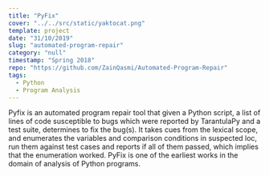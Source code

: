 ```yaml
---
title: "PyFix"
cover: "../../src/static/yaktocat.png"
template: project
date: "31/10/2019"
slug: "automated-program-repair"
category: "null"
timestamp: "Spring 2018"
repo: "https://github.com/ZainQasmi/Automated-Program-Repair"
tags:
  - Python
  - Program Analysis
---
```


Pyfix is an automated program repair tool that given a Python script, a list of lines of code susceptible to bugs which were reported by TarantulaPy and a test suite, determines to fix the bug(s). It takes cues from the lexical scope, and enumerates the variables and comparison conditions in suspected loc, run them against test cases and reports if all of them passed, which implies that the enumeration worked. PyFix is one of the earliest works in the domain of analysis of Python programs. 